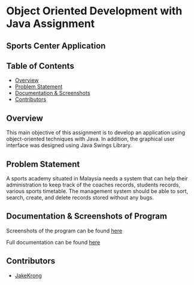 # Object Oriented Development with Java Assignment

## Sports Center Application
## Table of Contents

- [Overview](#overview)
- [Problem Statement](#problem-statement)
- [Documentation & Screenshots](#documentation--screenshots-of-program)
- [Contributors](#contributors)


## Overview

This main objective of this assignment is to develop an application using object-oriented techniques with Java. In addition, the graphical user interface was designed using Java Swings Library.

## Problem Statement

A sports academy situated in Malaysia needs a system that can help their administration to keep track of the coaches records, students records, various sports timetable. 
The management system should be able to sort, search, create, and delete records stored without any bugs. 


## Documentation & Screenshots of Program

Screenshots of the program can be found [here](https://cheng-k.github.io/school-assignments/Object%20Oriented%20Development%20with%20Java/Java_Assignment_Report.pdf#page=38)  

Full documentation can be found [here](https://cheng-k.github.io/school-assignments/Object%20Oriented%20Development%20with%20Java/Java_Assignment_Report.pdf)


## Contributors
- [JakeKrong](https://github.com/JakeKrong)
